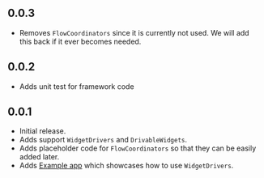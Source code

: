 ## 0.0.3

* Removes `FlowCoordinators` since it is currently not used. We will add this back if it ever becomes needed.

## 0.0.2

* Adds unit test for framework code

## 0.0.1

* Initial release.
* Adds support `WidgetDrivers` and `DrivableWidgets`.
* Adds placeholder code for `FlowCoordinators` so that they can be easily added later.
* Adds [Example app](example) which showcases how to use `WidgetDrivers`.
